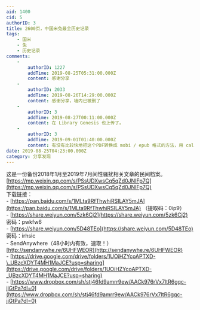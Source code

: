 ```yaml
---
aid: 1400
cid: 5
authorID: 3
title: 2600页，中国米兔最全历史记录
tags:
    - 国米
    - 兔
    - 历史记录
comments:
    -
        authorID: 1227
        addTime: 2019-08-25T05:31:00.000Z
        content: 感谢分享
    -
        authorID: 2033
        addTime: 2019-08-26T14:29:00.000Z
        content: 感谢分享，墙内已被删了
    -
        authorID: 3
        addTime: 2019-08-27T00:11:00.000Z
        content: 在 Library Genesis 也上传了。
    -
        authorID: 3
        addTime: 2019-09-01T01:40:00.000Z
        content: 有没有比较快地把这个PDF转换成 mobi / epub 格式的方法，用 calibre 和几个在线转换，效果都不好，换行太多。
date: 2019-08-25T04:23:00.000Z
category: 分享发现
---
```


这是一份备份2018年1月至2019年7月间性骚扰相关文章的民间档案。  
[https://mp.weixin.qq.com/s/PSsUDXwsCq5qZd0JNIFp7Q](https://mp.weixin.qq.com/s/PSsUDXwsCq5qZd0JNIFp7Q)  
下载链接：  
\- [https://pan.baidu.com/s/1MLta9RfThwhiRSILAY5mJA](https://pan.baidu.com/s/1MLta9RfThwhiRSILAY5mJA) （提取码：0ip9）  
\- [https://share.weiyun.com/5zk6Cj2](https://share.weiyun.com/5zk6Cj2) 密码：pwkfw6  
\- [https://share.weiyun.com/5D48TEo](https://share.weiyun.com/5D48TEo) 密码：irhsic  
\- SendAnywhere（48小时内有效，速取！）[http://sendanywhe.re/6UHFWEOR](http://sendanywhe.re/6UHFWEOR)  
\- [https://drive.google.com/drive/folders/1UOiHZYcoAPTXD-\_UBzcXDYT4MH1MaJCE?usp=sharing](https://drive.google.com/drive/folders/1UOiHZYcoAPTXD-_UBzcXDYT4MH1MaJCE?usp=sharing)  
\- [https://www.dropbox.com/sh/stj46fd9amrr9ew/AACk976rVx7ltR6gqc-jjGtPa?dl=0](https://www.dropbox.com/sh/stj46fd9amrr9ew/AACk976rVx7ltR6gqc-jjGtPa?dl=0)
